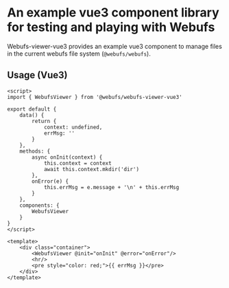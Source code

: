 # An example vue3 component library for testing and playing with Webufs

Webufs-viewer-vue3 provides an example vue3 component
to manage files in the current webufs file system (`@webufs/webufs`).

## Usage (Vue3)
```vue
<script>
import { WebufsViewer } from '@webufs/webufs-viewer-vue3'

export default {
    data() {
        return {
            context: undefined,
            errMsg: ''
        }
    },
    methods: {
        async onInit(context) {
			this.context = context
            await this.context.mkdir('dir')
        },
        onError(e) {
            this.errMsg = e.message + '\n' + this.errMsg
        }
    },
    components: {
        WebufsViewer
    }
}
</script>

<template>
    <div class="container">
        <WebufsViewer @init="onInit" @error="onError"/>
        <hr/>
        <pre style="color: red;">{{ errMsg }}</pre>
    </div>
</template>

```